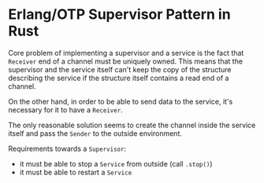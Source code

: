 # Erlang/OTP Supervisor Pattern in Rust

Core problem of implementing a supervisor and a service is the fact that
`Receiver` end of a channel must be uniquely owned.
This means that the supervisor and the service itself can't keep the copy
of the structure describing the service if the structure itself contains
a read end of a channel.

On the other hand, in order to be able to send data to the service,
it's necessary for it to have a `Receiver`.

The only reasonable solution seems to create the channel inside the service
itself and pass the `Sender` to the outside environment.

Requirements towards a `Supervisor`:

- it must be able to stop a `Service` from outside (call `.stop()`)
- it must be able to restart a `Service`

